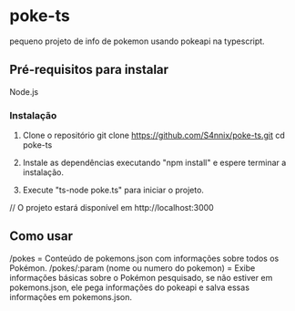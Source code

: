 # poke-ts
pequeno projeto de info de pokemon usando pokeapi na typescript.

## Pré-requisitos para instalar

Node.js

### Instalação
1. Clone o repositório
git clone https://github.com/S4nnix/poke-ts.git
cd poke-ts

2. Instale as dependências executando "npm install" e espere terminar a instalação.

3. Execute "ts-node poke.ts" para iniciar o projeto.

// O projeto estará disponível em http://localhost:3000

## Como usar
/pokes = Conteúdo de pokemons.json com informações sobre todos os Pokémon.
/pokes/:param (nome ou numero do pokemon) =  Exibe informações básicas sobre o Pokémon pesquisado, se não estiver em pokemons.json, ele pega informações do pokeapi e salva essas informações em pokemons.json.
